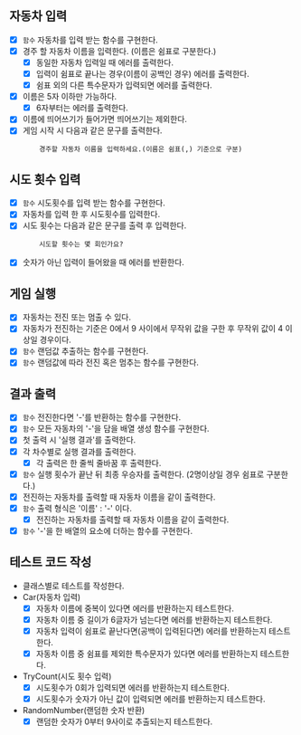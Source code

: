 ## 자동차 입력

- [x] `함수` 자동차를 입력 받는 함수를 구현한다.
- [x] 경주 할 자동차 이름을 입력한다. (이름은 쉼표로 구분한다.)
  - [x] 동일한 자동차 입력일 때 에러를 출력한다.
  - [x] 입력이 쉼표로 끝나는 경우(이름이 공백인 경우) 에러를 출력한다.
  - [x] 쉼표 외의 다른 특수문자가 입력되면 에러를 출력한다.
- [x] 이름은 5자 이하만 가능하다.
  - [x] 6자부터는 에러를 출력한다.
- [x] 이름에 띄어쓰기가 들어가면 띄어쓰기는 제외한다.
- [x] 게임 시작 시 다음과 같은 문구를 출력한다.
  ```
      경주할 자동차 이름을 입력하세요.(이름은 쉼표(,) 기준으로 구분)
  ```

## 시도 횟수 입력

- [x] `함수` 시도횟수를 입력 받는 함수를 구현한다.
- [x] 자동차를 입력 한 후 시도횟수를 입력한다.
- [x] 시도 횟수는 다음과 같은 문구를 출력 후 입력한다.
  ```
      시도할 횟수는 몇 회인가요?
  ```
- [x] 숫자가 아닌 입력이 들어왔을 때 에러를 반환한다.

## 게임 실행

- [x] 자동차는 전진 또는 멈출 수 있다.
- [x] 자동차가 전진하는 기준은 0에서 9 사이에서 무작위 값을 구한 후 무작위 값이 4 이상일 경우이다.
- [x] `함수` 랜덤값 추출하는 함수를 구현한다.
- [x] `함수` 랜덤값에 따라 전진 혹은 멈추는 함수를 구현한다.

## 결과 출력

- [x] `함수` 전진한다면 '-'를 반환하는 함수를 구현한다.
- [x] `함수` 모든 자동차의 '-'을 담을 배열 생성 함수를 구현한다.
- [x] 첫 출력 시 '실행 결과'를 출력한다.
- [x] 각 차수별로 실행 결과를 출력한다.
  - [x] 각 출력은 한 줄씩 줄바꿈 후 출력한다.
- [x] `함수` 실행 횟수가 끝난 뒤 최종 우승자를 출력한다. (2명이상일 경우 쉼표로 구분한다.)
- [x] 전진하는 자동차를 출력할 때 자동차 이름을 같이 출력한다.
- [x] `함수` 출력 형식은 '이름' : '-' 이다.
  - [x] 전진하는 자동차를 출력할 때 자동차 이름을 같이 출력한다.
- [x] `함수` '-'을 한 배열의 요소에 더하는 함수를 구현한다.

## 테스트 코드 작성

- 클래스별로 테스트를 작성한다.
- Car(자동차 입력)
  - [x] 자동차 이름에 중복이 있다면 에러를 반환하는지 테스트한다.
  - [x] 자동차 이름 중 길이가 6글자가 넘는다면 에러를 반환하는지 테스트한다.
  - [x] 자동차 입력이 쉼표로 끝난다면(공백이 입력된다면) 에러를 반환하는지 테스트한다.
  - [x] 자동차 이름 중 쉼표를 제외한 특수문자가 있다면 에러를 반환하는지 테스트한다.
- TryCount(시도 횟수 입력)
  - [x] 시도횟수가 0회가 입력되면 에러를 반환하는지 테스트한다.
  - [x] 시도횟수가 숫자가 아닌 값이 입력되면 에러를 반환하는지 테스트한다.
- RandomNumber(랜덤한 숫자 반환)
  - [x] 랜덤한 숫자가 0부터 9사이로 추출되는지 테스트한다.

